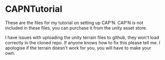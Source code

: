 # CAPNTutorial
These are the files for my tutorial on setting up CAP'N. CAP'N is not included in these files, you can purchase it from the unity asset store.

I have issues with uploading the unity terrain files to github, they won't load correctly in the cloned repo. If anyone knows how to fix this please tell me. I apologise if the terrain doesn't work for you, you will have to make your own.
